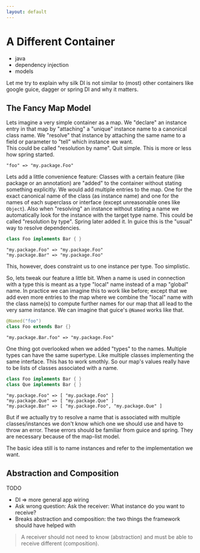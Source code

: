 ```yaml
---
layout: default
---
```


# A Different Container

* java
* dependency injection
* models

Let me try to explain why silk DI is not similar to (most) other containers like google guice, dagger or spring DI and why it matters.

## The Fancy Map Model

Lets imagine a very simple container as a map. 
We "declare" an instance entry in that map by "attaching" a "unique" instance name to a canonical class name.
We "resolve" that instance by attaching the same name to a field or parameter to "tell" which instance we want.  
This could be called "resolution by name". Quit simple.
This is more or less how spring started.

```
"foo" => "my.package.Foo"
```

Lets add a little convenience feature: Classes with a certain feature (like package or an annotation) are "added" to the container without stating something explicitly.
We would add multiple entries to the map. One for the exact canonical name of the class (as instance name) and one for the names of each superclass or interface (except unreasonable ones like `Object`). 
Also when "resolving" an instance without stating a name we automatically look for the instance with the target type name.
This could be called "resolution by type". 
Spring later added it. In guice this is the "usual" way to resolve dependencies.

```java
class Foo implements Bar { }
```

```
"my.package.Foo" => "my.package.Foo"
"my.package.Bar" => "my.package.Foo"
```
This, however, does constraint us to one instance per type. Too simplistic.

So, lets tweak our feature a little bit. When a name is used in connection with a type this is meant as a type "local" name instead of a map "global" name. In practice we can imagine this to work like before; except that we add even more entries to the map where we combine the "local" name with the class name(s) to compute further names for our map
that all lead to the very same instance. 
We can imagine that guice's `@Named` works like that. 

```java
@Named("foo")
class Foo extends Bar {}
```

```
"my.package.Bar.foo" => "my.package.Foo"
```

One thing got overlooked when we added "types" to the names. 
Multiple types can have the same supertype. 
Like multiple classes implementing the same interface.
This has to work smothly. 
So our map's values really have to be lists of classes associated with a name.

```java
class Foo implements Bar { }
class Que implements Bar { }
```

```
"my.package.Foo" => [ "my.package.Foo" ]
"my.package.Que" => [ "my.package.Que" ]
"my.package.Bar" => [ "my.package.Foo", "my.package.Que" ]
```

But if we actually try to resolve a name that is associated with multiple classes/instances we don't know which one we should use and have to throw an error.
These errors should be familiar from guice and spring.
They are necessary because of the map-list model. 

The basic idea still is to name instances and refer to the implementation we want.  


## Abstraction and Composition

TODO

* DI => more general app wiring
* Ask wrong question: Ask the receiver: What instance do you want to receive?
* Breaks abstraction and composition: the two things the framework should have helped with

> A receiver should not need to know (abstraction) and must be able to receive different (composition).


